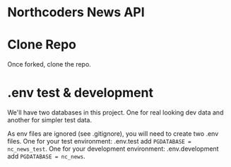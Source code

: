 # Northcoders News API

# Clone Repo

Once forked, clone the repo.

# .env test & development

We'll have two databases in this project. One for real looking dev data and another for simpler test data.

As env files are ignored (see .gitignore), you will need to create two .env files.
One for your test environment: .env.test add `PGDATABASE = nc_news_test`.
One for your development environment: .env.development add `PGDATABASE = nc_news`.
